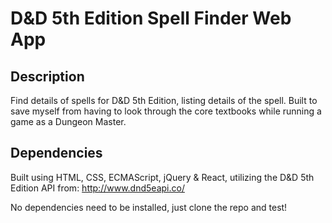 # D&D 5th Edition Spell Finder Web App

## Description
Find details of spells for D&amp;D 5th Edition, listing details of the spell. Built to save myself from having to look through the core textbooks while running a game as a Dungeon Master.
## Dependencies
Built using HTML, CSS, ECMAScript, jQuery & React, utilizing the D&amp;D 5th Edition API from: http://www.dnd5eapi.co/

No dependencies need to be installed, just clone the repo and test!
